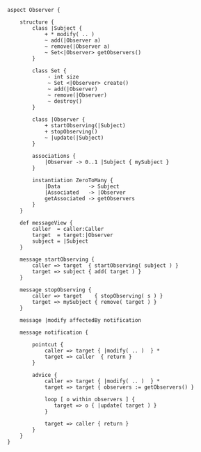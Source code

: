     aspect Observer {
		
	    structure {
		    class |Subject {
			    + * modify( .. )
				~ add(|Observer a)
				~ remove(|Observer a)
				~ Set<|Observer> getObservers()
            }
			 
            class Set {
				 - int size
				 ~ Set <|Observer> create()
				 ~ add(|Observer)
				 ~ remove(|Observer)
				 ~ destroy()
			}
			 
            class |Observer {
			    + startObserving(|Subject)
				+ stopObserving()
				~ |update(|Subject)
			}
			 
            associations {
			    |Observer -> 0..1 |Subject { mySubject }
			}
			 
            instantiation ZeroToMany {
			    |Data         -> Subject
				|Associated   -> |Observer
				getAssociated -> getObservers
            }
        }
		
        def messageView {
            caller  = caller:Caller
		    target  = target:|Observer
		    subject = |Subject
		}
		 
        message startObserving {
            caller => target  { startObserving( subject ) }
			target => subject { add( target ) }
        }
			 
		message stopObserving {
            caller => target    { stopObserving( s ) }
			target => mySubject { remove( target ) }
	    }

        message |modify affectedBy notification
			 
		message notification {
				 
            pointcut {
			    caller => target { |modify( .. )  } *
				target => caller  { return }
            }
				 
			advice {
		        caller => target { |modify( .. )  } *
				target => target { observers := getObservers() }
				
				loop [ o within observers ] {
				   target => o { |update( target ) }
			    }

                target => caller { return }
			}
	    }
	}
